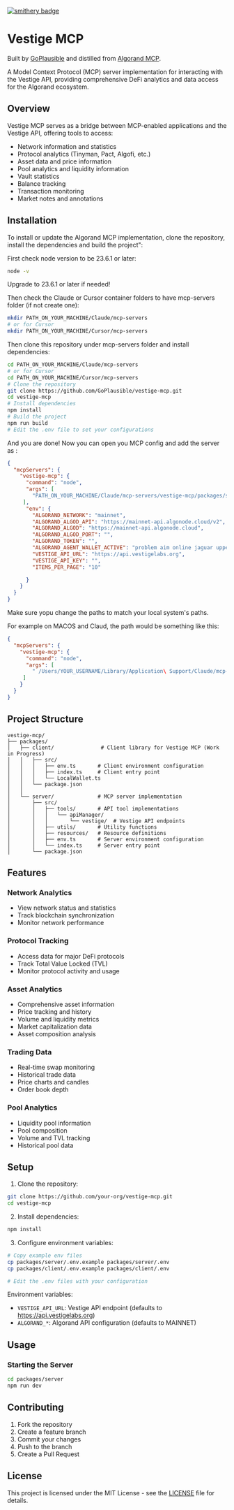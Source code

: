[![smithery badge](https://smithery.ai/badge/@GoPlausible/vestige-mcp)](https://smithery.ai/server/@GoPlausible/vestige-mcp)
# Vestige MCP

Built by [GoPlausible](https://github.com/GoPlausible) and distilled from [Algorand MCP](https://github.com/GoPlausible/algorand-mcp).

A Model Context Protocol (MCP) server implementation for interacting with the Vestige API, providing comprehensive DeFi analytics and data access for the Algorand ecosystem.

## Overview

Vestige MCP serves as a bridge between MCP-enabled applications and the Vestige API, offering tools to access:
- Network information and statistics
- Protocol analytics (Tinyman, Pact, Algofi, etc.)
- Asset data and price information
- Pool analytics and liquidity information
- Vault statistics
- Balance tracking
- Transaction monitoring
- Market notes and annotations

## Installation

To install or update the Algorand MCP implementation, clone the repository, install the dependencies and build the project":

First check node version to be 23.6.1 or later:
```bash
node -v
```

Upgrade to 23.6.1 or later if needed!

Then check the Claude or Cursor container folders to have mcp-servers folder (if not create one):
```bash
mkdir PATH_ON_YOUR_MACHINE/Claude/mcp-servers
# or for Cursor 
mkdir PATH_ON_YOUR_MACHINE/Cursor/mcp-servers
```
Then clone this repository under mcp-servers folder and install dependencies:

```bash
cd PATH_ON_YOUR_MACHINE/Claude/mcp-servers
# or for Cursor 
cd PATH_ON_YOUR_MACHINE/Cursor/mcp-servers
# Clone the repository
git clone https://github.com/GoPlausible/vestige-mcp.git
cd vestige-mcp
# Install dependencies
npm install
# Build the project
npm run build
# Edit the .env file to set your configurations
```
And you are done! Now you can open you MCP config and add the server as :

```json
{
  "mcpServers": {
    "vestige-mcp": {
      "command": "node",
      "args": [
        "PATH_ON_YOUR_MACHINE/Claude/mcp-servers/vestige-mcp/packages/server/dist/index.js"
     ],
      "env": {
        "ALGORAND_NETWORK": "mainnet",
        "ALGORAND_ALGOD_API": "https://mainnet-api.algonode.cloud/v2",
        "ALGORAND_ALGOD": "https://mainnet-api.algonode.cloud",
        "ALGORAND_ALGOD_PORT": "",
        "ALGORAND_TOKEN": "",
        "ALGORAND_AGENT_WALLET_ACTIVE": "problem aim online jaguar upper oil flight stumble mystery aerobic toy avoid file tomato moment exclude witness guard lab opera crunch noodle dune abandon broccoli",
        "VESTIGE_API_URL": "https://api.vestigelabs.org",
        "VESTIGE_API_KEY": "",
        "ITEMS_PER_PAGE": "10"

      }
    }
  }
}
```
Make sure yopu change the paths to match your local system's paths.

For example on MACOS and Claud, the path would be something like this:

```json
{
  "mcpServers": {
    "vestige-mcp": {
      "command": "node",
      "args": [
        " /Users/YOUR_USERNAME/Library/Application\ Support/Claude/mcp-servers/vestige-mcp/packages/server/dist/index.js"
     ]
    }
  }
}
```

## Project Structure

```
vestige-mcp/
├── packages/
│   ├── client/               # Client library for Vestige MCP (Work in Progress)
│   │   ├── src/
│   │   │   ├── env.ts       # Client environment configuration
│   │   │   ├── index.ts     # Client entry point
│   │   │   └── LocalWallet.ts
│   │   └── package.json
│   │
│   └── server/              # MCP server implementation
│       ├── src/
│       │   ├── tools/       # API tool implementations
│       │   │   └── apiManager/
│       │   │       └── vestige/  # Vestige API endpoints
│       │   ├── utils/       # Utility functions
│       │   ├── resources/   # Resource definitions
│       │   ├── env.ts       # Server environment configuration
│       │   └── index.ts     # Server entry point
│       └── package.json
```

## Features

### Network Analytics
- View network status and statistics
- Track blockchain synchronization
- Monitor network performance

### Protocol Tracking
- Access data for major DeFi protocols
- Track Total Value Locked (TVL)
- Monitor protocol activity and usage

### Asset Analytics
- Comprehensive asset information
- Price tracking and history
- Volume and liquidity metrics
- Market capitalization data
- Asset composition analysis

### Trading Data
- Real-time swap monitoring
- Historical trade data
- Price charts and candles
- Order book depth

### Pool Analytics
- Liquidity pool information
- Pool composition
- Volume and TVL tracking
- Historical pool data

## Setup

1. Clone the repository:
```bash
git clone https://github.com/your-org/vestige-mcp.git
cd vestige-mcp
```

2. Install dependencies:
```bash
npm install
```

3. Configure environment variables:
```bash
# Copy example env files
cp packages/server/.env.example packages/server/.env
cp packages/client/.env.example packages/client/.env

# Edit the .env files with your configuration
```

 Environment variables:
- `VESTIGE_API_URL`: Vestige API endpoint (defaults to https://api.vestigelabs.org)
- `ALGORAND_*`: Algorand API configuration (defaults to MAINNET)

## Usage

### Starting the Server

```bash
cd packages/server
npm run dev
```


## Contributing

1. Fork the repository
2. Create a feature branch
3. Commit your changes
4. Push to the branch
5. Create a Pull Request

## License

This project is licensed under the MIT License - see the [LICENSE](LICENSE) file for details.
